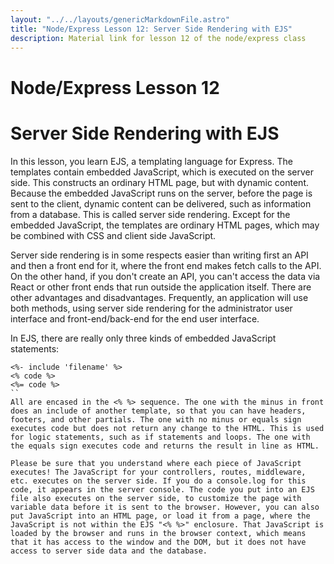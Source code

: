 ```yaml
---
layout: "../../layouts/genericMarkdownFile.astro"
title: "Node/Express Lesson 12: Server Side Rendering with EJS"
description: Material link for lesson 12 of the node/express class
---
```


# Node/Express Lesson 12

# Server Side Rendering with EJS

In this lesson, you learn EJS, a templating language for Express. The templates contain embedded JavaScript, which is executed on the server side. This constructs an ordinary HTML page, but with dynamic content. Because the embedded JavaScript runs on the server, before the page is sent to the client, dynamic content can be delivered, such as information from a database. This is called server side rendering. Except for the embedded JavaScript, the templates are ordinary HTML pages, which may be combined with CSS and client side JavaScript.

Server side rendering is in some respects easier than writing first an API and then a front end for it, where the front end makes fetch calls to the API. On the other hand, if you don't create an API, you can't access the data via React or other front ends that run outside the application itself.  There are other advantages
and disadvantages.  Frequently, an application will use both methods, using server side rendering for
the administrator user interface and front-end/back-end for the end user interface.

In EJS, there are really only three kinds of embedded JavaScript statements:

```
<%- include 'filename' %>
<% code %>
<%= code %>
``
All are encased in the <% %> sequence. The one with the minus in front does an include of another template, so that you can have headers, footers, and other partials. The one with no minus or equals sign executes code but does not return any change to the HTML. This is used for logic statements, such as if statements and loops. The one with the equals sign executes code and returns the result in line as HTML.

Please be sure that you understand where each piece of JavaScript executes! The JavaScript for your controllers, routes, middleware, etc. executes on the server side. If you do a console.log for this code, it appears in the server console. The code you put into an EJS file also executes on the server side, to customize the page with variable data before it is sent to the browser. However, you can also put JavaScript into an HTML page, or load it from a page, where the JavaScript is not within the EJS "<% %>" enclosure. That JavaScript is loaded by the browser and runs in the browser context, which means that it has access to the window and the DOM, but it does not have access to server side data and the database.
```
